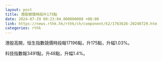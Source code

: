 ```yaml
---
layout: post
title: 港股競價時段升175點
date: 2024-07-29 09:23:04.000000000 +08:00
link: https://news.rthk.hk/rthk/ch/component/k2/1763626-20240729.htm
categories: rthk
---
```


港股高開，恒生指數競價時段報17196點，升175點，升幅1.03%。

科技指數報3491點，升48點，升幅1.4%。
